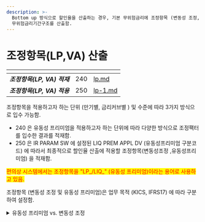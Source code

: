 ```yaml
---
description: >-
  Bottom up 방식으로 할인율을 산출하는 경우, 기본 무위험금리에 조정항목 (변동성 조정, 유동성 프리미엄)을 가산하여 조정
  무위험금리기간구조를 산출함.
---
```


# 조정항목(LP,VA) 산출

<table data-view="cards"><thead><tr><th></th><th align="right"></th><th data-hidden data-card-target data-type="content-ref"></th></tr></thead><tbody><tr><td><em><strong>조정항목(LP, VA) 적재</strong>  </em> </td><td align="right">240</td><td><a href="lp.md">lp.md</a></td></tr><tr><td><em><strong>조정항목(LP, VA) 적용</strong></em> </td><td align="right">250</td><td><a href="lp-1.md">lp-1.md</a></td></tr></tbody></table>



조정항목을 적용하고자 하는 단위 (만기별, 금리커브별 ) 및 수준에 따라 3가지 방식으로 입수 가능함.&#x20;

* 240 은 유동성 프리미엄을 적용하고자 하는 단위에 따라 다양한 방식으로 조정팩터를 입수한 결과를 적재함.&#x20;
* 250 은 IR PARAM SW 에 설정된 LIQ PREM APPL DV (유동성프리미엄 구분코드) 에 따라서 최종적으로 할인율 산출에 적용할 조정항목(변동성조정 ,유동성프리미엄) 을 적재함.&#x20;

<mark style="color:red;">편의상 시스템에서는 조정항목을 "LP\_/LIQ\_" (유동성 프리미엄)이라는 용어로 사용하고 있음.</mark>





조정항목 (변동성 조정 및 유동성 프리미엄)은 업무 목적 (KICS, IFRS17) 에 따라 구분하여 설정함. &#x20;

<details>

<summary>유동성 프리미엄 vs. 변동성 조정  </summary>

### 보험감독회계 (IFRS 17) 보험부채 할인율 조정 => "유동성프리미엄"

보험부채는 자산과 달리 시장에서 거래되지 않으며, 자산에 비해 만기가 긴 특징이 있음.&#x20;

보험부채의 비유동성 특성을 반영한 할인율을 산출하기 위해 무위험 금리기간구조에 비유동성프리미엄을 반영하여 조정함.

* B79. 기초항목의 성과에 연동되지 않는 보험계약의 현금흐름에 대한 할인율은 <mark style="color:blue;">보유자가 신용위험에 전혀 또는 거의 노출되지 않는 금융상품에 대한 적절한 통화로 표시된 수익률 곡선을 반영</mark>하고, <mark style="color:blue;">보험계약집합의 유동성 특성을 반영하여 조정</mark>한다. 이러한 조정으로 보험계약집합의 유동성 특성과 수익률 곡선을 결정하기 위하여 사용한 자산의 유동성 특성간의 차이를 반영한다. 수익률 곡선은 보유자가 유의적인 원가를 들이지 않고 언제든 쉽게 일반적으로 매각할 수 있는 활성시장에서 거래되는 자산을 반영한다. 반면에, 일부 보험계약의 경우, 보험사건이 발생하기 전이나 계약에 명시된 날이 되기 전에는 급부금의 지급이 강제될 수 없다. &#x20;
* B80. 따라서 기초항목의 성과에 연동되지 않는 보험계약 현금흐름의 경우, 기업은 시장에서 관측되는 <mark style="color:blue;">할인율이 적용되는 금융상품의 유동성 특성과 보험계약의 유동성 특성 간 차이</mark>를 유동성 무위험 수익률곡선에 반영하여 조정함으로써 할인율을 결정할 수 있다(Bottom up approach).



### K-ICS 보험부채 할인율 조정 =>" 변동성 조정"

변동성 조정은 금융위기 발생 등으로 금리가 급변하게 되더라도 _순자산가치의 변동성을 최소화함으로써 경기순응성을 완화하기 위한 목적_으로 도입

* 금융위기 발생 시 일반적으로 금리가 상승하게 되는데, 신용 경색으로 인하여 위험 스프레드가 큰 폭으로 상승(무위험이자율은 소폭 상승)하므로 자산 평가금액이 크게 감소
* 이때, 보험부채를 무위험 금리기간구조로만 할인하게 되면 무위험 이자율은 소폭 상승에 그쳐 부채 평가금액은 거의 감소하지 않아 순자산가치가 크게 감소하게 되므로 경기순응성이 확대될 우려
* 따라서 신용 경색에 따른 순자산가치의 변동성을 축소하기 위해서는 보험회사가 보유한 자산의 위험 스프레드 중 일부를 보험부채 할인율에 가산하여 금리변동 시 자산과 부채가 일관되게 변동하도록 조정할 필요

_변동성 조정 적용비율 80% 의 근거_&#x20;

* 일반적으로 금리부자산(채권 등)에 비해 보험부채의 규모가 크며, 듀레이션이 김.&#x20;
* 자산 스프레드를 보험부채 할인율에 모두 반영할 경우, 금리상승 시 자산에 비해 부채가 크게 감소하여 가용자본이 증가(금리하락 시에는 반대로 가용자본 감소)
* IAIS에서 IAIG를 대상으로 글로벌 경제위기상황(’08년)에서의 가용자본의 변동성을 측정 한 결과, 변동성 조정을 100%로 설정할 경우 위기상황에서 가용자본이 크게 증가(회사 별로 최대 30%까지 증가)
* 금리변동 시 순자산가치의 변동성을 최소화하기 위해, 금리부자산과 보험부채의 규모 차이를 비교한 후 변동성 조정 적용비율을 <mark style="color:blue;">80%</mark>로 설정.

### 조정항목 비교&#x20;

* 결과적으로 두 제도상 할인율의 조정항목의 도입 목적은 상이함. &#x20;
* 적용 결과만으로 비교하는 경우, 변동성 조정과 유동성 프리미엄(LP)은  적용비율(변동성조정 인정비율)만 다를 뿐 나머지 산출방식은 동일 ( 변동성 조정 : 유동성프리미엄 = 80% : 100% )

</details>
